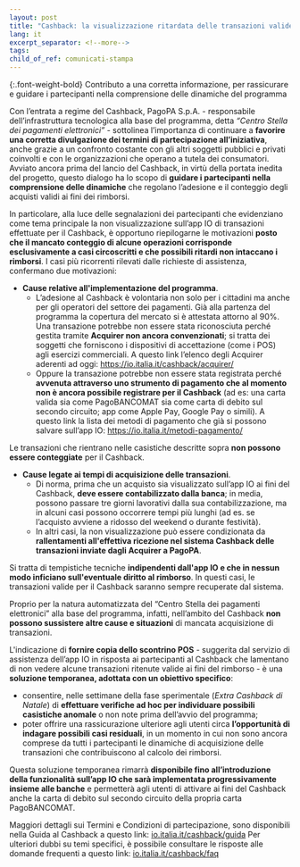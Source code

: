 ```yaml
---
layout: post
title: "Cashback: la visualizzazione ritardata delle transazioni valide su app IO non inficia l’eventuale diritto al rimborso"
lang: it
excerpt_separator: <!--more-->
tags:
child_of_ref: comunicati-stampa
---
```


{:.font-weight-bold}
Contributo a una corretta informazione, per rassicurare e guidare i partecipanti nella comprensione delle dinamiche del programma

<!--more-->

Con l’entrata a regime del Cashback, PagoPA S.p.A. - responsabile dell’infrastruttura tecnologica alla base del programma, detta _“Centro Stella dei pagamenti elettronici”_ - sottolinea l’importanza di continuare a **favorire una corretta divulgazione dei termini di partecipazione all’iniziativa**, anche grazie a un confronto costante con gli altri soggetti pubblici e privati coinvolti e con le organizzazioni  che operano a tutela dei consumatori.
Avviato ancora prima del lancio del Cashback, in virtù della portata inedita del progetto, questo dialogo ha lo scopo di **guidare i partecipanti nella comprensione delle dinamiche** che regolano l’adesione e il conteggio degli acquisti validi ai fini dei rimborsi.

In particolare, alla luce delle segnalazioni dei partecipanti che evidenziano come tema principale la non visualizzazione sull’app IO di transazioni effettuate per il Cashback, è opportuno riepilogarne le motivazioni **posto che il mancato conteggio di alcune operazioni corrisponde esclusivamente a casi circoscritti e che possibili ritardi non intaccano i rimborsi**. I casi più ricorrenti rilevati dalle richieste di assistenza, confermano due motivazioni:

- **Cause relative all'implementazione del programma**. 
    - L’adesione al Cashback è volontaria non solo per i cittadini ma anche per gli operatori del settore dei pagamenti. Già alla partenza del programma la copertura del mercato si è attestata attorno al 90%. Una transazione potrebbe non essere stata riconosciuta perché gestita tramite **Acquirer non ancora convenzionati**; si tratta dei soggetti che forniscono i dispositivi di accettazione  (come i POS)  agli esercizi commerciali. A questo link l’elenco degli Acquirer aderenti ad oggi: <https://io.italia.it/cashback/acquirer/> 
    - Oppure la transazione potrebbe non essere stata registrata perché **avvenuta attraverso uno strumento di pagamento che al momento non è ancora possibile registrare per il Cashback** (ad es: una carta valida sia come PagoBANCOMAT sia come carta di debito sul secondo circuito; app come Apple Pay, Google Pay o simili). A questo link la lista dei metodi di pagamento che già si possono salvare sull’app IO: <https://io.italia.it/metodi-pagamento/>

Le transazioni che rientrano nelle casistiche descritte sopra **non possono essere conteggiate** per il Cashback. 

- **Cause legate ai tempi di acquisizione delle transazioni**. 
    - Di norma, prima che un acquisto sia visualizzato sull’app IO ai fini del Cashback, **deve essere contabilizzato dalla banca**; in media, possono passare tre giorni lavorativi dalla sua contabilizzazione, ma in alcuni casi possono occorrere tempi più lunghi (ad es. se l’acquisto avviene a ridosso del weekend o durante festività).
    - In altri casi, la non visualizzazione può essere condizionata da **rallentamenti all'effettiva ricezione nel sistema Cashback delle transazioni inviate dagli Acquirer a PagoPA**. 

Si tratta di tempistiche tecniche **indipendenti dall'app IO e che in nessun modo inficiano sull'eventuale diritto al rimborso**. In questi casi, le transazioni valide per il Cashback saranno sempre recuperate dal sistema. 

Proprio per la natura automatizzata del “Centro Stella dei pagamenti elettronici” alla base del programma, infatti, nell’ambito del Cashback **non possono sussistere altre cause e situazioni** di mancata acquisizione di transazioni. 

L'indicazione di **fornire copia dello scontrino POS** - suggerita dal servizio di assistenza dell’app IO in risposta ai partecipanti al Cashback che lamentano di non vedere alcune transazioni ritenute valide ai fini del rimborso - è una **soluzione temporanea, adottata con un obiettivo specifico**: 
- consentire, nelle settimane della fase sperimentale (_Extra Cashback di Natale_) di **effettuare verifiche ad hoc per individuare possibili casistiche anomale** o non note prima dell’avvio del programma;
- poter offrire una rassicurazione ulteriore agli utenti circa **l’opportunità di indagare possibili casi residuali**, in un momento in cui non sono ancora comprese da tutti i partecipanti le dinamiche di acquisizione delle transazioni che contribuiscono al calcolo dei rimborsi. 

Questa soluzione temporanea rimarrà **disponibile fino all’introduzione della funzionalità sull’app IO che sarà implementata progressivamente insieme alle banche** e permetterà agli utenti di attivare ai fini del Cashback anche la carta di debito sul secondo circuito della propria carta PagoBANCOMAT.

Maggiori dettagli sui Termini e Condizioni di partecipazione, sono disponibili nella Guida al Cashback a questo link: [io.italia.it/cashback/guida](https://io.italia.it/cashback/guida/)
Per ulteriori dubbi su temi specifici, è possibile consultare le risposte alle domande frequenti a questo link: [io.italia.it/cashback/faq](https://io.italia.it/cashback/faq/)

